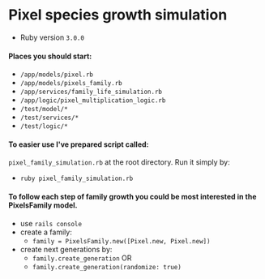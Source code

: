 # Pixel species growth simulation 
* Ruby version
`3.0.0`

#### Places you should start:
- `/app/models/pixel.rb`
- `/app/models/pixels_family.rb`
- `/app/services/family_life_simulation.rb`
- `/app/logic/pixel_multiplication_logic.rb`
- `/test/model/*`
- `/test/services/*`
- `/test/logic/*`

#### To easier use I've prepared script called:
`pixel_family_simulation.rb` at the root directory. Run it simply by:

- `ruby pixel_family_simulation.rb`

#### To follow each step of family growth you could be most interested in the PixelsFamily model.
- use `rails console`
- create a family: 
   - `family = PixelsFamily.new([Pixel.new, Pixel.new])`
- create next generations by:
    - `family.create_generation`
        OR
    - `family.create_generation(randomize: true)`
